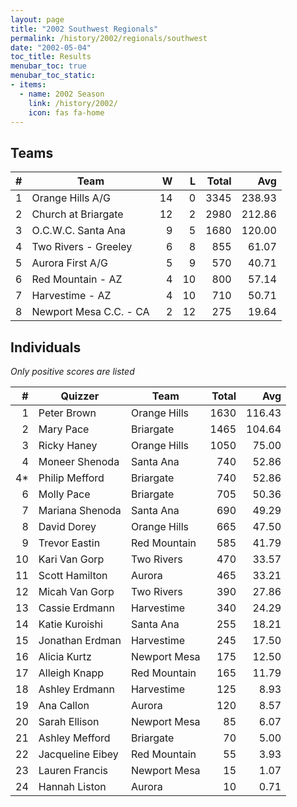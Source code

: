 ```yaml
---
layout: page
title: "2002 Southwest Regionals"
permalink: /history/2002/regionals/southwest
date: "2002-05-04"
toc_title: Results
menubar_toc: true
menubar_toc_static:
- items:
  - name: 2002 Season
    link: /history/2002/
    icon: fas fa-home
---
```


## Teams

|    # | Team                   |    W |    L | Total |    Avg |
| ---: | ---------------------- | ---: | ---: | ----: | -----: |
|    1 | Orange Hills A/G       |   14 |    0 |  3345 | 238.93 |
|    2 | Church at Briargate    |   12 |    2 |  2980 | 212.86 |
|    3 | O.C.W.C. Santa Ana     |    9 |    5 |  1680 | 120.00 |
|    4 | Two Rivers - Greeley   |    6 |    8 |   855 |  61.07 |
|    5 | Aurora First A/G       |    5 |    9 |   570 |  40.71 |
|    6 | Red Mountain - AZ      |    4 |   10 |   800 |  57.14 |
|    7 | Harvestime - AZ        |    4 |   10 |   710 |  50.71 |
|    8 | Newport Mesa C.C. - CA |    2 |   12 |   275 |  19.64 |

## Individuals

*Only positive scores are listed*

|    # | Quizzer          | Team         | Total |    Avg |
| ---: | ---------------- | ------------ | ----: | -----: |
|    1 | Peter Brown      | Orange Hills |  1630 | 116.43 |
|    2 | Mary Pace        | Briargate    |  1465 | 104.64 |
|    3 | Ricky Haney      | Orange Hills |  1050 |  75.00 |
|    4 | Moneer Shenoda   | Santa Ana    |   740 |  52.86 |
|   4* | Philip Mefford   | Briargate    |   740 |  52.86 |
|    6 | Molly Pace       | Briargate    |   705 |  50.36 |
|    7 | Mariana Shenoda  | Santa Ana    |   690 |  49.29 |
|    8 | David Dorey      | Orange Hills |   665 |  47.50 |
|    9 | Trevor Eastin    | Red Mountain |   585 |  41.79 |
|   10 | Kari Van Gorp    | Two Rivers   |   470 |  33.57 |
|   11 | Scott Hamilton   | Aurora       |   465 |  33.21 |
|   12 | Micah Van Gorp   | Two Rivers   |   390 |  27.86 |
|   13 | Cassie Erdmann   | Harvestime   |   340 |  24.29 |
|   14 | Katie Kuroishi   | Santa Ana    |   255 |  18.21 |
|   15 | Jonathan Erdman  | Harvestime   |   245 |  17.50 |
|   16 | Alicia Kurtz     | Newport Mesa |   175 |  12.50 |
|   17 | Alleigh Knapp    | Red Mountain |   165 |  11.79 |
|   18 | Ashley Erdmann   | Harvestime   |   125 |   8.93 |
|   19 | Ana Callon       | Aurora       |   120 |   8.57 |
|   20 | Sarah Ellison    | Newport Mesa |    85 |   6.07 |
|   21 | Ashley Mefford   | Briargate    |    70 |   5.00 |
|   22 | Jacqueline Eibey | Red Mountain |    55 |   3.93 |
|   23 | Lauren Francis   | Newport Mesa |    15 |   1.07 |
|   24 | Hannah Liston    | Aurora       |    10 |   0.71 |

